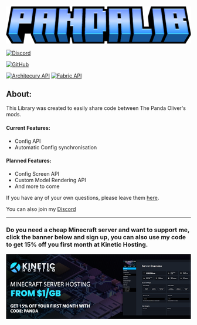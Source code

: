 ![banner.png](assets_for_readme%2Fbanner.png)

[![Discord](https://img.shields.io/discord/1021703635178115122?style=for-the-badge&logo=discord&label=Discord&labelColor=black&color=lightblue)](https://discord.gg/wjPt4vEfXb)

[//]: # ([![Modrinth]&#40;https://img.shields.io/modrinth/dt/i2kUe4lq?style=for-the-badge&logo=modrinth&label=Modrinth&labelColor=black&color=green&#41;]&#40;https://modrinth.com/mod/pandas-falling-trees&#41;)

[//]: # ([![Curseforge]&#40;https://img.shields.io/curseforge/dt/880630?style=for-the-badge&logo=curseforge&label=Curseforge&labelColor=black&color=red&#41;]&#40;https://www.curseforge.com/minecraft/mc-mods/pandas-falling-trees&#41;)
[![GitHub](https://img.shields.io/github/downloads/PandaDap2006/PandaLib/total?style=for-the-badge&logo=github&label=Github&labelColor=black&color=white)](https://github.com/PandaDap2006/PandaLib)

[![Architecury API](https://img.shields.io/badge/Architectury%20API-REQUIRED-1?style=for-the-badge&labelColor=black&color=gold)](https://www.curseforge.com/minecraft/mc-mods/architectury-api)
[![Fabric API](https://img.shields.io/badge/Fabric%20API-REQUIRED%20for%20Fabric-1?style=for-the-badge&labelColor=black&color=gold)](https://www.curseforge.com/minecraft/mc-mods/fabric-api)

## About:
This Library was created to easily share code between The Panda Oliver's mods.

#### Current Features:
- Config API
- Automatic Config synchronisation

#### Planned Features:
- Config Screen API
- Custom Model Rendering API
- And more to come

If you have any of your own questions, please leave them [here](https://github.com/PandaDap2006/PandaLib/discussions/q-a).

You can also join my [Discord](https://discord.gg/wjPt4vEfXb)

---
### Do you need a cheap Minecraft server and want to support me, click the banner below and sign up, you can also use my code to get 15% off you first month at Kinetic Hosting.
[![](https://github.com/PandaDap2006/PandaDap2006/blob/main/assets_for_readme/kinetic_hosting_banner.png?raw=true)](https://billing.kinetichosting.net/aff.php?aff=476)